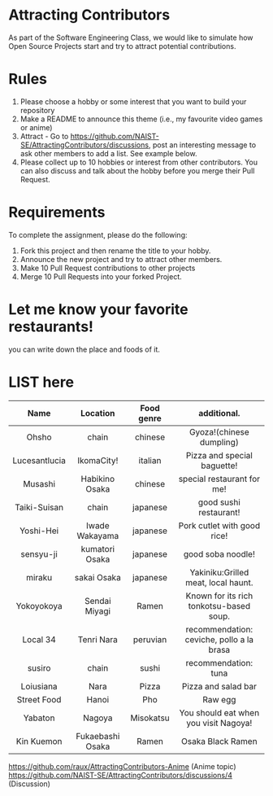 # Attracting Contributors
As part of the Software Engineering Class, we would like to simulate how Open Source Projects start and try to attract potential contributions.

# Rules

1. Please choose a hobby or some interest that you want to build your repository
2. Make a README to announce this theme (i.e., my favourite video games or anime)
3. Attract - Go to https://github.com/NAIST-SE/AttractingContributors/discussions, post an interesting message to ask other members to add a list. See example below.
4. Please collect up to 10 hobbies or interest from other contributors. You can also discuss and talk about the hobby before you merge their Pull Request.

# Requirements
To complete the assignment, please do the following:
1. Fork this project and then rename the title to your hobby. 
2. Announce the new project and try to attract other members.
3. Make 10 Pull Request contributions to other projects
4. Merge 10 Pull Requests into your forked Project.

# Let me know your favorite restaurants!
you can write down the place and foods of it.

# LIST here
| Name		| Location	| Food genre	| additional.|
|:-----------:	|:-----------:	|:-----------:	|:-----------------:|
| Ohsho	| chain	| chinese	| Gyoza!(chinese dumpling)|
| Lucesantlucia | IkomaCity!	| italian	| Pizza and special baguette!|
| Musashi	| Habikino Osaka| chinese	| special restaurant for me!|
| Taiki-Suisan	| chain	| japanese	| good sushi restaurant!|
| Yoshi-Hei	| Iwade Wakayama| japanese	| Pork cutlet with good rice!|
| sensyu-ji	| kumatori Osaka| japanese	| good soba noodle!|
| miraku	| sakai Osaka	| japanese	| Yakiniku:Grilled meat, local haunt.|
| Yokoyokoya | Sendai Miyagi	| Ramen	| Known for its rich tonkotsu-based soup. |
|Local 34 | Tenri Nara | peruvian | recommendation: ceviche, pollo a la brasa |
|susiro | chain | sushi | recommendation: tuna |
|Loiusiana | Nara | Pizza | Pizza and salad bar |
|Street Food | Hanoi | Pho | Raw egg |
|Yabaton | Nagoya | Misokatsu | You should eat when you visit Nagoya! |
|Kin Kuemon | Fukaebashi Osaka | Ramen | Osaka Black Ramen |

https://github.com/raux/AttractingContributors-Anime (Anime topic)
https://github.com/NAIST-SE/AttractingContributors/discussions/4 (Discussion)

